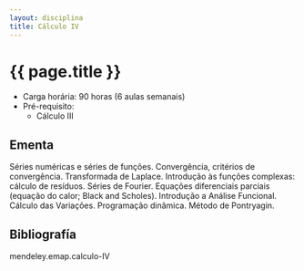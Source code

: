 ```yaml
---
layout: disciplina
title: Cálculo IV
---
```


# {{ page.title }}

- Carga horária: 90 horas (6 aulas semanais)
- Pré-requisito:  
    - Cálculo III

## Ementa

Séries numéricas e séries de funções. Convergência,
critérios de convergência. Transformada de Laplace. Introdução às
funções complexas: cálculo de resíduos.  Séries de Fourier. Equações
diferenciais parciais (equação do calor; Black and Scholes).
Introdução a Análise Funcional. Cálculo das Variações. Programação
dinâmica. Método de Pontryagin.

## Bibliografía

mendeley.emap.calculo-IV
